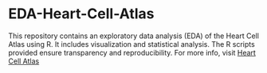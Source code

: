# EDA-Heart-Cell-Atlas
This repository contains an exploratory data analysis (EDA) of the Heart Cell Atlas using R. It includes visualization and statistical analysis. The R scripts provided ensure transparency and reproducibility.  For more info, visit [Heart Cell Atlas](https://www.heartcellatlas.org/)
